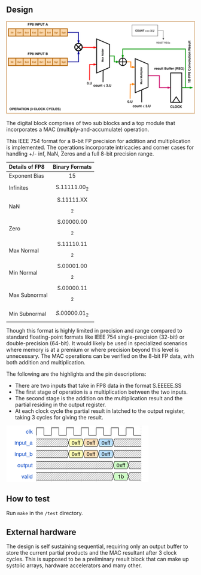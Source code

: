 <!---

This file is used to generate your project datasheet. Please fill in the information below and delete any unused
sections.

You can also include images in this folder and reference them in the markdown. Each image must be less than
512 kb in size, and the combined size of all images must be less than 1 MB.
-->

## Design 

![block diagram](TT07-block-TOP.png)

The digital block comprises of two sub blocks and a top module that incorporates a MAC (multiply-and-accumulate) operation.

This IEEE 754 format for a 8-bit FP precision for addition and multiplication is implemented. The operations incorporate intricacies and corner cases for handling +/- inf, NaN, Zeros and a full 8-bit precision range. 

| Details of FP8  | Binary Formats |
| :----------- | :------------: |
|Exponent Bias|15|
|Infinites|$$\text{S.11111.00}_2$$|
|NaN|S.11111.XX$$_2$$|
|Zero|S.00000.00$$_2$$|
|Max Normal|S.11110.11$$_2$$|
|Min Normal|S.00001.00$$_2$$|
|Max Subnormal|S.00000.11$$_2$$|
|Min Subnormal|$$S.00000.01_2$$|

Though this format is highly limited in precision and range compared to standard floating-point formats like IEEE 754 single-precision (32-bit) or double-precision (64-bit). It would likely be used in specialized scenarios where memory is at a premium or where precision beyond this level is unnecessary. The MAC operations can be verified on the 8-bit FP data, with both addition and multiplication.

The following are the highlights and the pin descriptions:

- There are two inputs that take in FP8 data in the format S.EEEEE.SS
- The first stage of operation is a multiplication between the two inputs.
- The second stage is the addition on the multiplication result and the partial residing in the output register.
- At each clock cycle the partial result in latched to the output register, taking 3 cycles for giving the result.

![timing diagram](operation.png)

## How to test

Run `make` in the `/test` directory.

## External hardware

The design is self sustaining sequential, requiring only an output buffer to store the current partial products and the MAC resultant after 3 clock cycles. This is supposed to be a preliminary result block that can make up systolic arrays, hardware accelerators and many other.
